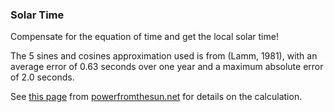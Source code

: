### Solar Time

Compensate for the equation of time and get the local solar time!

The 5 sines and cosines approximation used is from (Lamm, 1981), with an average error of 0.63 seconds over one year and a maximum absolute error of 2.0 seconds.

See [this page](http://www.powerfromthesun.net/Book/chapter03/chapter03.html) from [powerfromthesun.net](http://www.powerfromthesun.net) for details on the calculation.
